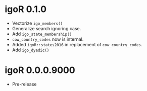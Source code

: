 # igoR 0.1.0

* Vectorize `igo_members()`
* Generalize search ignoring case.
* Add `igo_state_membership()`
* `cow_country_codes` now is internal. 
* Added `igoR::states2016` in replacement of `cow_country_codes`.
* Add `igo_dyadic()`


# igoR 0.0.0.9000

* Pre-release
